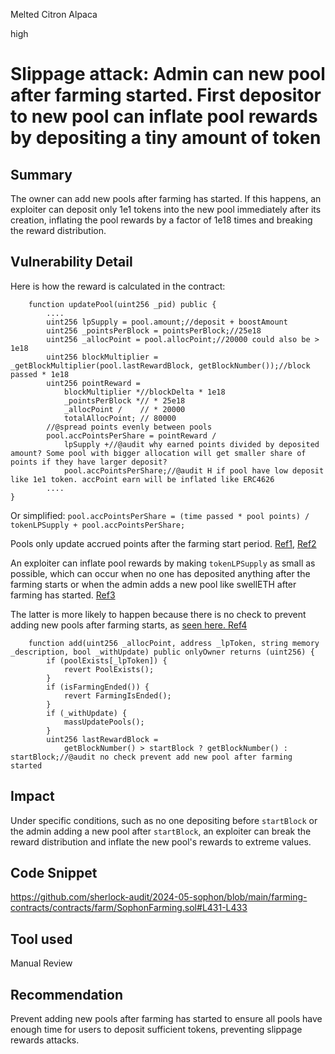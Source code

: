 Melted Citron Alpaca

high

# Slippage attack: Admin can new pool after farming started. First depositor to new pool can inflate pool rewards by depositing a tiny amount of token



## Summary

The owner can add new pools after farming has started.
If this happens, an exploiter can deposit only 1e1 tokens into the new pool immediately after its creation, inflating the pool rewards by a factor of 1e18 times and breaking the reward distribution.

## Vulnerability Detail

Here is how the reward is calculated in the contract:

```solidity
    function updatePool(uint256 _pid) public {
        ....
        uint256 lpSupply = pool.amount;//deposit + boostAmount
        uint256 _pointsPerBlock = pointsPerBlock;//25e18
        uint256 _allocPoint = pool.allocPoint;//20000 could also be > 1e18
        uint256 blockMultiplier = _getBlockMultiplier(pool.lastRewardBlock, getBlockNumber());//block passed * 1e18
        uint256 pointReward =
            blockMultiplier *//blockDelta * 1e18
            _pointsPerBlock *// * 25e18
            _allocPoint /    // * 20000
            totalAllocPoint; // 80000
        //@spread points evenly between pools
        pool.accPointsPerShare = pointReward /
            lpSupply +//@audit why earned points divided by deposited amount? Some pool with bigger allocation will get smaller share of points if they have larger deposit?
            pool.accPointsPerShare;//@audit H if pool have low deposit like 1e1 token. accPoint earn will be inflated like ERC4626
        ....
}
```

Or simplified:
`pool.accPointsPerShare = (time passed * pool points) / tokenLPSupply + pool.accPointsPerShare;`

Pools only update accrued points after the farming start period. [Ref1](https://github.com/sherlock-audit/2024-05-sophon/blob/main/farming-contracts/contracts/farm/SophonFarming.sol#L164-L165), [Ref2](https://github.com/sherlock-audit/2024-05-sophon/blob/main/farming-contracts/contracts/farm/SophonFarming.sol#L340-L350)

An exploiter can inflate pool rewards by making `tokenLPSupply` as small as possible, which can occur when no one has deposited anything after the farming starts or when the admin adds a new pool like swellETH after farming has started. [Ref3](https://github.com/sherlock-audit/2024-05-sophon/blob/main/farming-contracts/scripts/deploy.py#L1-L18)

The latter is more likely to happen because there is no check to prevent adding new pools after farming starts, as [seen here. Ref4](https://github.com/sherlock-audit/2024-05-sophon/blob/main/farming-contracts/contracts/farm/SophonFarming.sol#L154-L165)

```solidity
    function add(uint256 _allocPoint, address _lpToken, string memory _description, bool _withUpdate) public onlyOwner returns (uint256) {
        if (poolExists[_lpToken]) {
            revert PoolExists();
        }
        if (isFarmingEnded()) {
            revert FarmingIsEnded();
        }
        if (_withUpdate) {
            massUpdatePools();
        }
        uint256 lastRewardBlock =
            getBlockNumber() > startBlock ? getBlockNumber() : startBlock;//@audit no check prevent add new pool after farming started
```

## Impact

Under specific conditions, such as no one depositing before `startBlock` or the admin adding a new pool after `startBlock`, an exploiter can break the reward distribution and inflate the new pool's rewards to extreme values.

## Code Snippet

<https://github.com/sherlock-audit/2024-05-sophon/blob/main/farming-contracts/contracts/farm/SophonFarming.sol#L431-L433>

## Tool used

Manual Review

## Recommendation

Prevent adding new pools after farming has started to ensure all pools have enough time for users to deposit sufficient tokens, preventing slippage rewards attacks.
